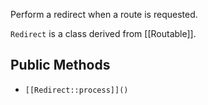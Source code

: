 Perform a redirect when a route is requested.

`Redirect` is a class derived from [[Routable]].

## Public Methods

* `[[Redirect::process]]()`

